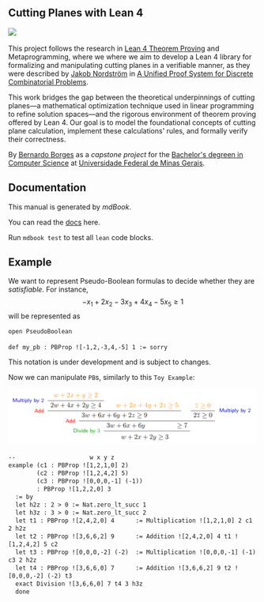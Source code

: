 ## Cutting Planes with Lean 4

[![](https://github.com/bernborgess/lean-cutting-planes/actions/workflows/mdbook.yml/badge.svg?branch=main)](https://github.com/bernborgess/lean-cutting-planes/actions/workflows/mdbook.yml)

This project follows the research in [Lean 4 Theorem Proving](https://lean-lang.org/) and Metaprogramming,
where we where we aim to develop a Lean 4 library for formalizing and manipulating cutting planes
in a verifiable manner, as they were described by [Jakob Nordström](https://jakobnordstrom.se/) in
[A Unified Proof System for Discrete Combinatorial Problems](https://jakobnordstrom.se/docs/presentations/TalkVeriPB_Dagstuhl23.pdf#page=45).

This work bridges the gap between the theoretical underpinnings of cutting planes—a mathematical optimization technique used in linear programming
to refine solution spaces—and the rigorous environment of theorem proving offered by Lean 4.
Our goal is to model the foundational concepts of cutting plane calculation, implement these calculations' rules,
and formally verify their correctness.

By [Bernardo Borges](https://github.com/bernborgess/) as a _capstone project_ for the
[Bachelor's degreen in Computer Science](https://dcc.ufmg.br/bacharelado-em-ciencia-da-computacao/)
at [Universidade Federal de Minas Gerais](https://ufmg.br/).

## Documentation

This manual is generated by _mdBook_.

You can read the [docs](https://bernborgess.github.io/lean-cutting-planes/) here.

Run `mdbook test` to test all `lean` code blocks.

## Example

We want to represent Pseudo-Boolean formulas to decide whether they are _satisfiable_. For instance,
$$-x_1 + 2x_2 - 3x_3 + 4x_4 - 5x_5 \ge 1 $$
will be represented as

```lean
open PseudoBoolean

def my_pb : PBProp ![-1,2,-3,4,-5] 1 := sorry
```

This notation is under development and is subject to changes.

Now we can manipulate `PB`s, similarly to this `Toy Example`:

![toy_example](./docs/assets/toy_example.png "Toy Example")

```lean
--                     w x y z
example (c1 : PBProp ![1,2,1,0] 2)
        (c2 : PBProp ![1,2,4,2] 5)
        (c3 : PBProp ![0,0,0,-1] (-1))
        : PBProp ![1,2,2,0] 3
  := by
  let h2z : 2 > 0 := Nat.zero_lt_succ 1
  let h3z : 3 > 0 := Nat.zero_lt_succ 2
  let t1 : PBProp ![2,4,2,0] 4      := Multiplication ![1,2,1,0] 2 c1 2 h2z
  let t2 : PBProp ![3,6,6,2] 9      := Addition ![2,4,2,0] 4 t1 ![1,2,4,2] 5 c2
  let t3 : PBProp ![0,0,0,-2] (-2)  := Multiplication ![0,0,0,-1] (-1) c3 2 h2z
  let t4 : PBProp ![3,6,6,0] 7      := Addition ![3,6,6,2] 9 t2 ![0,0,0,-2] (-2) t3
  exact Division ![3,6,6,0] 7 t4 3 h3z
  done
```
